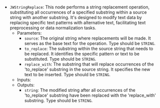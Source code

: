 - `JWStringReplace`: This node performs a string replacement operation, substituting all occurrences of a specified substring within a source string with another substring. It's designed to modify text data by replacing specific text patterns with alternative text, facilitating text preprocessing or data normalization tasks.
    - Parameters:
        - `source`: The original string where replacements will be made. It serves as the base text for the operation. Type should be `STRING`.
        - `to_replace`: The substring within the source string that needs to be replaced. It identifies the specific pattern or text to be substituted. Type should be `STRING`.
        - `replace_with`: The substring that will replace occurrences of the 'to_replace' substring in the source string. It specifies the new text to be inserted. Type should be `STRING`.
    - Inputs:
    - Outputs:
        - `string`: The modified string after all occurrences of the 'to_replace' substring have been replaced with the 'replace_with' substring. Type should be `STRING`.
